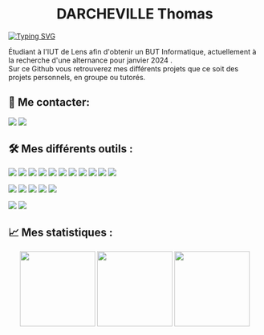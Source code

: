 <h1 align='center'>DARCHEVILLE Thomas</h1>

[![Typing SVG](https://readme-typing-svg.demolab.com?font=Fira+Code&pause=1000&random=false&width=435&lines=%C3%89tudiant+d%C3%A9veloppeur+fullstack)](https://git.io/typing-svg)

<p>
Étudiant à l'IUT de Lens afin d'obtenir un BUT Informatique, actuellement à la recherche d'une alternance pour janvier 2024 . <br>
Sur ce Github vous retrouverez mes différents projets que ce soit des projets personnels, en groupe ou tutorés.
</p>

## 💬 Me contacter: 
<a href="mailto: darcheville.toma@gmail.com"><img src="https://img.shields.io/badge/-darcheville.toma%40gmail.com-7B83EB?&style=for-the-badge&logo=gmail&logoColor=white" ></a> <a href="https://www.linkedin.com/in/thomas-darcheville/" target='_blank'><img src="https://img.shields.io/badge/thomasdarcheville-%230077B5.svg?&style=for-the-badge&logo=linkedin&logoColor=white" ></a> 

## 🛠 Mes différents outils :

<img src="https://img.shields.io/badge/Java%20-%23E00033.svg?&style=for-the-badge&logo=java&logoColor=white">   <img src="https://img.shields.io/badge/python%20-%2314354C.svg?&style=for-the-badge&logo=python&logoColor=white">  <img src="https://img.shields.io/badge/PHP%20-%23777BB4.svg?&style=for-the-badge&logo=php&logoColor=white">   <img src="https://img.shields.io/badge/HTML%20-f06529?&style=for-the-badge&logo=html5&logoColor=white"> <img src="https://img.shields.io/badge/css%20-264de4?&style=for-the-badge&logo=css3&logoColor=white"> <img src="https://img.shields.io/badge/javascript%20-%23323330.svg?&style=for-the-badge&logo=javascript&logoColor=%23F7DF1E"> <img src="https://img.shields.io/badge/postgresql%20-0064a5?&style=for-the-badge&logo=postgresql&logoColor=white"> <img src="https://img.shields.io/badge/sqlite%20-blue?&style=for-the-badge&logo=sqlite&logoColor=white"> <img src="https://img.shields.io/badge/bash%20-293137?&style=for-the-badge&logo=bash&logoColor=white"> <img src="https://img.shields.io/badge/laravel%20-F05340?&style=for-the-badge&logo=laravel&logoColor=white"> <img src="https://img.shields.io/badge/flask%20-black?&style=for-the-badge&logo=flask&logoColor=white">

<img src="https://img.shields.io/badge/git%20-%23F05032.svg?&style=for-the-badge&logo=git&logoColor=white"/>   <img src="http://img.shields.io/badge/-VS%20Code-000000?style=for-the-badge&logo=Visual-studio-code&logoColor=blue"> <img src="http://img.shields.io/badge/- eclipse-2c2255?style=for-the-badge&logo=eclipse&logoColor=white"> <img src="http://img.shields.io/badge/- intellij%20idea-purple?style=for-the-badge&logo=intellij-idea&logoColor=white"> <img src="http://img.shields.io/badge/- powershell-012456?style=for-the-badge&logo=powershell&logoColor=white"> 

<img src="http://img.shields.io/badge/-windows-00A4EF?style=for-the-badge&logo=windows&logoColor=white"> <img src="http://img.shields.io/badge/- linux-333333?style=for-the-badge&logo=linux&logoColor=white"> 

## 📈 Mes statistiques : 
<div align="center">
  <img align="center" height=150 src="http://github-readme-streak-stats.herokuapp.com?user=DarchevilleThomas&theme=material-palenight"/>
  <img align="center" height=150 src="https://github-readme-stats.vercel.app/api/top-langs/?username=DarchevilleThomas&langs_count=8&layout=compact&theme=material-palenight&" />
  <img align="center" height=150 src="https://github-readme-stats.vercel.app/api?username=DarchevilleThomas&show_icons=true&count_private=true&hide=stars&include_all_commits=false&theme=material-palenight" />
</div>
